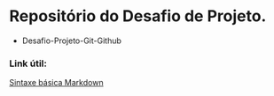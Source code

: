 # Repositório do Desafio de Projeto.

 - Desafio-Projeto-Git-Github

### Link útil:
[Sintaxe básica Markdown](https://www.markdownguide.org/basic-syntax/)
